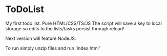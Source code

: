 # ToDoList
My first todo list. Pure HTML/CSS/TS/JS
The script will save a key to local storage so edits to the lists/tasks persist through reload!

Next version will feature NodeJS.

To run simply unzip files and run 'index.html'
